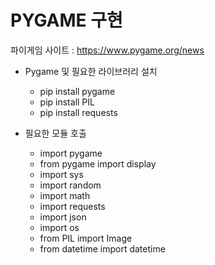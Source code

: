 # PYGAME 구현
파이게임 사이트 : https://www.pygame.org/news
 - Pygame 및 필요한 라이브러리 설치
    - pip install pygame
    - pip install PIL
    - pip install requests

  - 필요한 모듈 호출
      - import pygame
      - from pygame import display
      - import sys
      - import random
      - import math
      - import requests
      - import json
      - import os
      - from PIL import Image
      - from datetime import datetime
